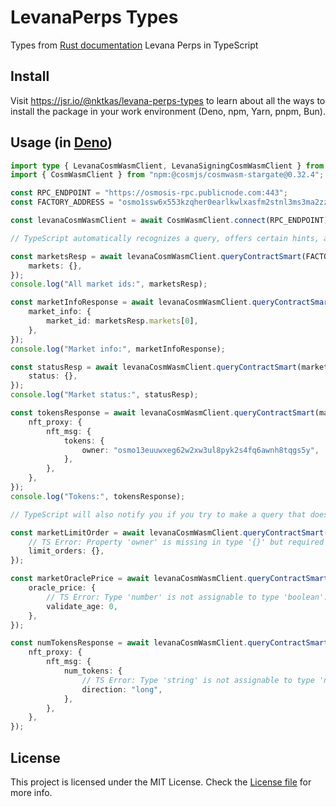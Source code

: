 # LevanaPerps Types

Types from [Rust documentation](https://apidocs.levana.finance/msg/doc/levana_perpswap_cosmos_msg/index.html) Levana Perps in TypeScript

## Install
Visit https://jsr.io/@nktkas/levana-perps-types to learn about all the ways to install the package in your work environment (Deno, npm, Yarn, pnpm, Bun).

## Usage (in [Deno](https://deno.com/))

```typescript
import type { LevanaCosmWasmClient, LevanaSigningCosmWasmClient } from "jsr:@nktkas/levana-perps-types";
import { CosmWasmClient } from "npm:@cosmjs/cosmwasm-stargate@0.32.4";

const RPC_ENDPOINT = "https://osmosis-rpc.publicnode.com:443";
const FACTORY_ADDRESS = "osmo1ssw6x553kzqher0earlkwlxasfm2stnl3ms3ma2zz4tnajxyyaaqlucd45";

const levanaCosmWasmClient = await CosmWasmClient.connect(RPC_ENDPOINT) as LevanaCosmWasmClient;

// TypeScript automatically recognizes a query, offers certain hints, and returns the appropriate response type for the query

const marketsResp = await levanaCosmWasmClient.queryContractSmart(FACTORY_ADDRESS, {
    markets: {},
});
console.log("All market ids:", marketsResp);

const marketInfoResponse = await levanaCosmWasmClient.queryContractSmart(FACTORY_ADDRESS, {
    market_info: {
        market_id: marketsResp.markets[0],
    },
});
console.log("Market info:", marketInfoResponse);

const statusResp = await levanaCosmWasmClient.queryContractSmart(marketInfoResponse.market_addr, {
    status: {},
});
console.log("Market status:", statusResp);

const tokensResponse = await levanaCosmWasmClient.queryContractSmart(marketInfoResponse.market_addr, {
    nft_proxy: {
        nft_msg: {
            tokens: {
                owner: "osmo13euuwxeg62w2xw3ul8pyk2s4fq6awnh8tqgs5y",
            },
        },
    },
});
console.log("Tokens:", tokensResponse);

// TypeScript will also notify you if you try to make a query that does not exist in the documentation

const marketLimitOrder = await levanaCosmWasmClient.queryContractSmart(marketInfoResponse.market_addr, {
    // TS Error: Property 'owner' is missing in type '{}' but required in type '{ owner: string; start_after?: Option<string> | undefined; limit?: Option<number> | undefined; order?: Option<OrderInMessage> | undefined; }'.
    limit_orders: {},
});

const marketOraclePrice = await levanaCosmWasmClient.queryContractSmart(marketInfoResponse.market_addr, {
    oracle_price: {
        // TS Error: Type 'number' is not assignable to type 'boolean'.
        validate_age: 0,
    },
});

const numTokensResponse = await levanaCosmWasmClient.queryContractSmart(marketInfoResponse.market_addr, {
    nft_proxy: {
        nft_msg: {
            num_tokens: {
                // TS Error: Type 'string' is not assignable to type 'never'.
                direction: "long",
            },
        },
    },
});
```

## License

This project is licensed under the MIT License. Check the [License file](LICENSE) for more info.
